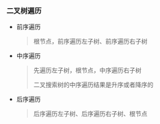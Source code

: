 ### 二叉树遍历

- 前序遍历

  > 根节点，前序遍历左子树、前序遍历右子树

- 中序遍历

  > 先遍历左子树，根节点，中序遍历右子树
  >
  > 二叉搜索树的中序遍历结果是升序或者降序的

- 后序遍历

  > 后序遍历左子树、后序遍历右子树、根节点